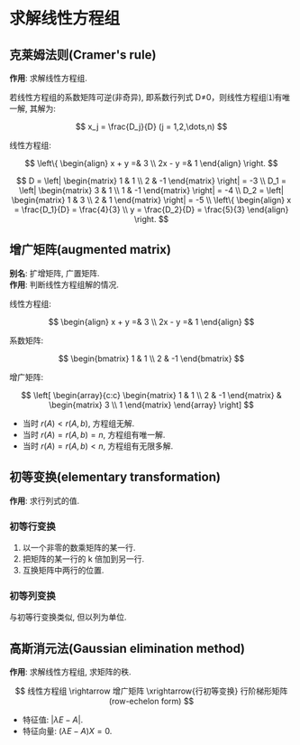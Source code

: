 # 求解线性方程组

## 克莱姆法则(Cramer's rule)

**作用**: 求解线性方程组.

若线性方程组的系数矩阵可逆(非奇异), 即系数行列式 D≠0，则线性方程组⑴有唯一解, 其解为:

$$
x_j = \frac{D_j}{D} (j = 1,2,\dots,n)
$$

线性方程组:

$$
\left\{ \begin{align} x + y =& 3 \\ 2x - y =& 1 \end{align} \right.
$$

$$
D = \left| \begin{matrix} 1 & 1 \\ 2 & -1 \end{matrix} \right| = -3 \\ D_1 = \left| \begin{matrix} 3 & 1 \\ 1 & -1 \end{matrix} \right| = -4 \\ D_2 = \left| \begin{matrix} 1 & 3 \\ 2 & 1 \end{matrix} \right| = -5 \\ \left\{ \begin{align} x = \frac{D_1}{D} = \frac{4}{3} \\ y = \frac{D_2}{D} = \frac{5}{3} \end{align} \right.
$$

## 增广矩阵(augmented matrix)

**别名**: 扩增矩阵, 广置矩阵.\
**作用**: 判断线性方程组解的情况.

线性方程组:

$$
\begin{align} x + y =& 3 \\ 2x - y =& 1 \end{align}
$$

系数矩阵:

$$
\begin{bmatrix} 1 & 1 \\ 2 & -1 \end{bmatrix}
$$

增广矩阵:

$$
\left[ \begin{array}{c:c} \begin{matrix} 1 & 1 \\ 2 & -1 \end{matrix} & \begin{matrix} 3 \\ 1 \end{matrix} \end{array} \right]
$$

* 当时 $r(A) < r(A, b)$, 方程组无解.
* 当时 $r(A) = r(A, b) = n$, 方程组有唯一解.
* 当时 $r(A) = r(A, b) < n$, 方程组有无限多解.

## 初等变换(elementary transformation)

**作用**: 求行列式的值.

### 初等行变换

1. 以一个非零的数乘矩阵的某一行.
2. 把矩阵的某一行的 k 倍加到另一行.
3. 互换矩阵中两行的位置.

### 初等列变换

与初等行变换类似, 但以列为单位.

## 高斯消元法(Gaussian elimination method)

**作用**: 求解线性方程组, 求矩阵的秩.

$$
线性方程组 \rightarrow 增广矩阵 \xrightarrow{行初等变换} 行阶梯形矩阵(row-echelon form)
$$



* 特征值: $|\lambda E-A|$.
* 特征向量: $(\lambda E-A)X = 0$.
